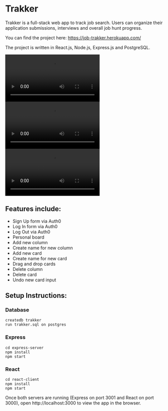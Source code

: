 # Trakker

Trakker is a full-stack web app to track job search. Users can organize their application submissions, interviews and overall job hunt progress.

You can find the project here: https://job-trakker.herokuapp.com/

The project is written in React.js, Node.js, Express.js and PostgreSQL.

![Demo-part-1](https://github.com/Zarina2311/trakker/raw/master/react-client/public/gif-demo-video-first.mp4)
![Demo-part-2](https://github.com/Zarina2311/trakker/raw/master/react-client/public/gif-demo-video-second.mp4)
![Demo-part-3](https://github.com/Zarina2311/trakker/raw/master/react-client/public/gif-demo-video-third.mp4)

## Features include:

- Sign Up form via Auth0
- Log In form via Auth0
- Log Out via Auth0
- Personal board
- Add new column
- Create name for new column
- Add new card
- Create name for new card
- Drag and drop cards
- Delete column
- Delete card
- Undo new card input

## Setup Instructions:

### Database

```
createdb trakker
run trakker.sql on postgres
```

### Express

```
cd express-server
npm install
npm start
```

### React

```
cd react-client
npm install
npm start
```

Once both servers are running (Express on port 3001 and React on port 3000), open http://localhost:3000 to view the app in the browser.
